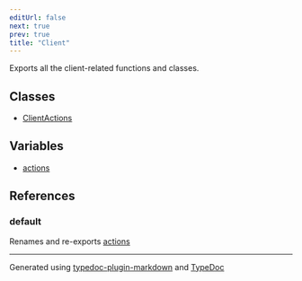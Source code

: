 ```yaml
---
editUrl: false
next: true
prev: true
title: "Client"
---
```


Exports all the client-related functions and classes.

## Classes

- [ClientActions](/api/namespaces/client/classes/clientactions/)

## Variables

- [actions](/api/namespaces/client/variables/actions/)

## References

### default

Renames and re-exports [actions](/api/namespaces/client/variables/actions/)

***

Generated using [typedoc-plugin-markdown](https://www.npmjs.com/package/typedoc-plugin-markdown) and [TypeDoc](https://typedoc.org/)
